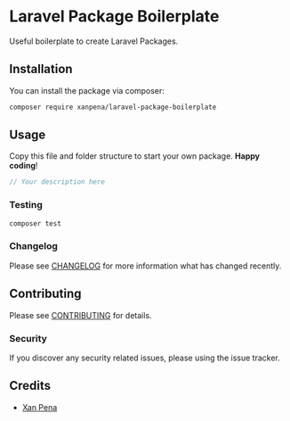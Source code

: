 # Laravel Package Boilerplate

Useful boilerplate to create Laravel Packages.

## Installation

You can install the package via composer:

```bash
composer require xanpena/laravel-package-boilerplate
```

## Usage

Copy this file and folder structure to start your own package. **Happy coding**!

``` php
// Your description here
```

### Testing

``` bash
composer test
```

### Changelog

Please see [CHANGELOG](CHANGELOG.md) for more information what has changed recently.

## Contributing

Please see [CONTRIBUTING](CONTRIBUTING.md) for details.

### Security

If you discover any security related issues, please using the issue tracker.

## Credits

- [Xan Pena](https://gitlab.com/xanpena)
